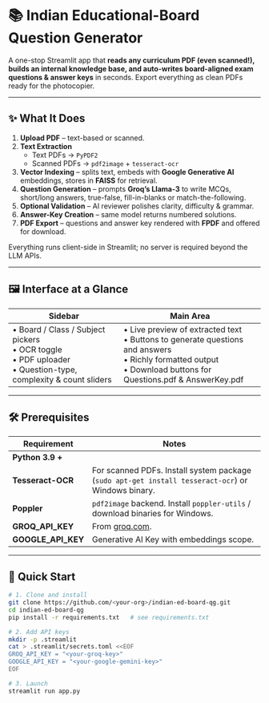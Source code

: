 # 📚 Indian Educational-Board Question Generator

A one-stop Streamlit app that **reads any curriculum PDF (even scanned!), builds an internal knowledge base, and auto-writes board-aligned exam questions & answer keys** in seconds.  Export everything as clean PDFs ready for the photocopier.

---

## ✨  What It Does

1. **Upload PDF** – text-based or scanned.  
2. **Text Extraction**  
   * Text PDFs → `PyPDF2`  
   * Scanned PDFs → `pdf2image` + `tesseract-ocr`  
3. **Vector Indexing** – splits text, embeds with **Google Generative AI** embeddings, stores in **FAISS** for retrieval.  
4. **Question Generation** – prompts **Groq’s Llama-3** to write MCQs, short/long answers, true-false, fill-in-blanks or match-the-following.  
5. **Optional Validation** – AI reviewer polishes clarity, difficulty & grammar.  
6. **Answer-Key Creation** – same model returns numbered solutions.  
7. **PDF Export** – questions and answer key rendered with **FPDF** and offered for download.

Everything runs client-side in Streamlit; no server is required beyond the LLM APIs.

---

## 🖼️ Interface at a Glance

| Sidebar | Main Area |
|---------|-----------|
| • Board / Class / Subject pickers  <br>• OCR toggle  <br>• PDF uploader  <br>• Question-type, complexity & count sliders  | • Live preview of extracted text  <br>• Buttons to generate questions and answers  <br>• Richly formatted output  <br>• Download buttons for Questions.pdf & AnswerKey.pdf |

---

## 🛠️ Prerequisites

| Requirement | Notes |
|-------------|-------|
| **Python 3.9 +** | |
| **Tesseract-OCR** | For scanned PDFs. Install system package (`sudo apt-get install tesseract-ocr`) or Windows binary. |
| **Poppler** | `pdf2image` backend. Install `poppler-utils` / download binaries for Windows. |
| **GROQ_API_KEY** | From [groq.com](https://console.groq.com). |
| **GOOGLE_API_KEY** | Generative AI Key with embeddings scope. |

---

## 🚀 Quick Start

```bash
# 1. Clone and install
git clone https://github.com/<your-org>/indian-ed-board-qg.git
cd indian-ed-board-qg
pip install -r requirements.txt   # see requirements.txt

# 2. Add API keys
mkdir -p .streamlit
cat > .streamlit/secrets.toml <<EOF
GROQ_API_KEY = "<your-groq-key>"
GOOGLE_API_KEY = "<your-google-gemini-key>"
EOF

# 3. Launch
streamlit run app.py
